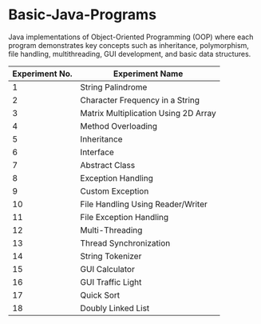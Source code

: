 # Basic-Java-Programs
Java implementations of Object-Oriented Programming (OOP) where each program demonstrates key concepts such as inheritance, polymorphism, file handling, multithreading, GUI development, and basic data structures.


| Experiment No. | Experiment Name                           |
|----------------|-------------------------------------------|
| 1              | String Palindrome                         |
| 2              | Character Frequency in a String           |
| 3              | Matrix Multiplication Using 2D Array      |
| 4              | Method Overloading                        |
| 5              | Inheritance                               |
| 6              | Interface                                 |
| 7              | Abstract Class                            |
| 8              | Exception Handling                        |
| 9              | Custom Exception                          |
| 10             | File Handling Using Reader/Writer         |
| 11             | File Exception Handling                   |
| 12             | Multi-Threading                           |
| 13             | Thread Synchronization                    |
| 14             | String Tokenizer                          |
| 15             | GUI Calculator                            |
| 16             | GUI Traffic Light                         |
| 17             | Quick Sort                                |
| 18             | Doubly Linked List                        |
